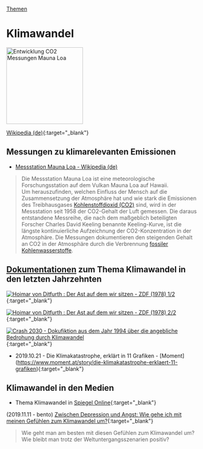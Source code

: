 [Themen](../themen.html)   

# Klimawandel

<img src="https://upload.wikimedia.org/wikipedia/commons/e/e5/Mauna_Loa_CO2_monthly_mean_concentration_DE.svg" height="200" alt="Entwicklung CO2 Messungen Mauna Loa">

[Wikipedia (de)](https://de.wikipedia.org/wiki/Klimawandel){:target="_blank"}   

## Messungen zu klimarelevanten Emissionen

* [Messstation Mauna Loa - Wikipedia (de)](https://de.wikipedia.org/wiki/Messstation_Mauna_Loa)
> Die Messstation Mauna Loa ist eine meteorologische Forschungsstation auf dem Vulkan Mauna Loa auf Hawaii.   
Um herauszufinden, welchen Einfluss der Mensch auf die Zusammensetzung der Atmosphäre hat und wie stark die Emissionen des Treibhausgases [Kohlenstoffdioxid (CO2)](../chemie/co2.html) sind, wird in der Messstation seit 1958 der CO2-Gehalt der Luft gemessen. Die daraus entstandene Messreihe, die nach dem maßgeblich beteiligten Forscher Charles David Keeling benannte Keeling-Kurve, ist die längste kontinuierliche Aufzeichnung der CO2-Konzentration in der Atmosphäre. Die Messungen dokumentieren den steigenden Gehalt an CO2 in der Atmosphäre durch die Verbrennung [fossiler Kohlenwasserstoffe](../thema/oel-kohle-gas.html).   

## <a name="dokumentation"/>[Dokumentationen](../informationsquellen/dokumentationen.html) zum Thema Klimawandel in den letzten Jahrzehnten

[![Hoimar von Ditfurth : Der Ast auf dem wir sitzen - ZDF (1978) 1/2](https://img.youtube.com/vi/rtluPMxhdjk/0.jpg)](https://www.youtube.com/watch?v=rtluPMxhdjk){:target="_blank"}   

[![Hoimar von Ditfurth : Der Ast auf dem wir sitzen - ZDF (1978) 2/2](https://img.youtube.com/vi/TETCYuxRNC4/0.jpg)](https://www.youtube.com/watch?v=TETCYuxRNC4){:target="_blank"}   

[![Crash 2030 - Dokufiktion aus dem Jahr 1994 über die angebliche Bedrohung durch Klimawandel](https://img.youtube.com/vi/0KPOeFURZMw/0.jpg)](https://www.youtube.com/watch?v=0KPOeFURZMw){:target="_blank"}   

* 2019.10.21 - Die Klimakatastrophe, erklärt in 11 Grafiken - [Moment] (https://www.moment.at/story/die-klimakatastrophe-erklaert-11-grafiken){:target="_blank"}

## Klimawandel in den Medien
* Thema Klimawandel in [Spiegel Online](https://www.spiegel.de/thema/klimawandel/){:target="_blank"}

(2019.11.11 - bento) [Zwischen Depression und Angst: Wie gehe ich mit meinen Gefühlen zum Klimawandel um?](https://www.bento.de/gefuehle/klimawandel-wie-mit-klimaangst-umgehen-zwischen-depression-und-angst-a-4f8e32c7-ea49-4644-a611-3baf714e7c73#refsponi){:target="_blank"}
> Wie geht man am besten mit diesen Gefühlen zum Klimawandel um? Wie bleibt man trotz der Weltuntergangsszenarien positiv?
